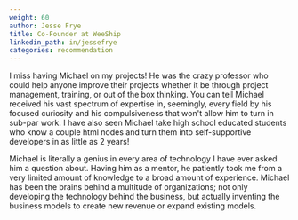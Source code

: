 ```yaml
---
weight: 60
author: Jesse Frye
title: Co-Founder at WeeShip
linkedin_path: in/jessefrye
categories: recommendation
---
```


I miss having Michael on my projects! He was the crazy professor who could help anyone improve their projects whether it be through project management, training, or out of the box thinking. You can tell Michael received his vast spectrum of expertise in, seemingly, every field by his focused curiosity and his compulsiveness that won't allow him to turn in sub-par work. I have also seen Michael take high school educated students who know a couple html nodes and turn them into self-supportive developers in as little as 2 years!

Michael is literally a genius in every area of technology I have ever asked him a question about. Having him as a mentor, he patiently took me from a very limited amount of knowledge to a broad amount of experience. Michael has been the brains behind a multitude of organizations; not only developing the technology behind the business, but actually inventing the business models to create new revenue or expand existing models.
